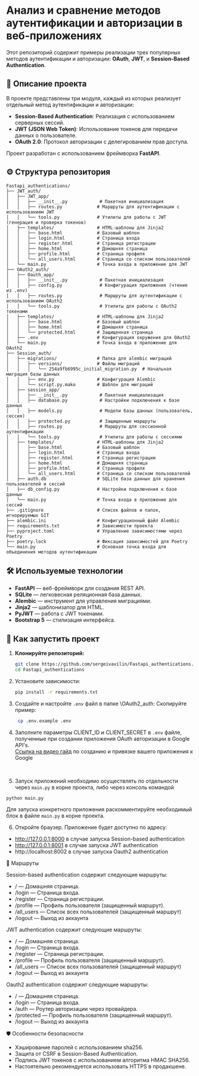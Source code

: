 # Анализ и сравнение методов аутентификации и авторизации в веб-приложениях

Этот репозиторий содержит примеры реализации трех популярных методов аутентификации и авторизации: **OAuth**, **JWT**, и **Session-Based Authentication**.

## 📑 Описание проекта

В проекте представлены три модуля, каждый из которых реализует отдельный метод аутентификации и авторизации:
- **Session-Based Authentication**: Реализация с использованием серверных сессий.
- **JWT (JSON Web Token)**: Использование токенов для передачи данных о пользователе.
- **OAuth 2.0**: Протокол авторизации с делегированием прав доступа.

Проект разработан с использованием фреймворка **FastAPI**.

## ⚙️ Структура репозитория

```commandline
Fastapi_authentications/
├── JWT_auth/
│   ├── JWT_app/
│   │   ├── __init__.py            # Пакетная инициализация
│   │   ├── routes.py             # Маршруты для аутентификации с использованием JWT
│   │   └── tools.py              # Утилиты для работы с JWT (генерация и проверка токенов)
│   ├── templates/                # HTML-шаблоны для Jinja2
│   │   ├── base.html             # Базовый шаблон
│   │   ├── login.html            # Страница входа
│   │   ├── register.html         # Страница регистрации
│   │   ├── home.html             # Домашняя страница
│   │   ├── profile.html          # Страница профиля
│   │   └── all_users.html        # Страница со списком пользователей
│   └── main.py                   # Точка входа в приложение для JWT
├── OAuth2_auth/
│   ├── Oauth_app/
│   │   ├── __init__.py            # Пакетная инициализация
│   │   ├── config.py              # Конфигурация приложения (чтение из .env)
│   │   ├── routes.py              # Маршруты для аутентификации с использованием OAuth2
│   │   └── tools.py               # Утилиты для работы с OAuth2 токенами
│   ├── templates/                # HTML-шаблоны для Jinja2
│   │   ├── base.html             # Базовый шаблон
│   │   ├── home.html             # Домашняя страница
│   │   └── protected.html        # Защищенная страница
│   ├── .env                      # Конфигурация окружения для OAuth2
│   └── main.py                   # Точка входа в приложение для OAuth2
├── Session_auth/
│   ├── migrations/               # Папка для alembic миграций
│   │   ├── versions/             # Файлы миграций
│   │   │   └── 254a9fb6995c_initial_migration.py  # Начальная миграция базы данных
│   │   ├── env.py                # Конфигурация Alembic
│   │   └── script.py.mako        # Шаблон для миграций
│   ├── session_app/
│   │   ├── __init__.py            # Пакетная инициализация
│   │   ├── database.py            # Настройки подключения к базе данных
│   │   ├── models.py              # Модели базы данных (пользователь, сессия)
│   │   ├── protected.py           # Защищенные маршруты
│   │   ├── routes.py              # Маршруты для сессионной аутентификации
│   │   └── tools.py               # Утилиты для работы с сессиями
│   ├── templates/                # HTML-шаблоны для Jinja2
│   │   ├── base.html             # Базовый шаблон
│   │   ├── login.html            # Страница входа
│   │   ├── register.html         # Страница регистрации
│   │   ├── home.html             # Домашняя страница
│   │   ├── profile.html          # Страница профиля
│   │   └── all_users.html        # Страница со списком пользователей
│   ├── auth.db                   # SQLite база данных для хранения пользователей и сессий
│   ├── db_config.py              # Настройки подключения к базе данных
│   └── main.py                   # Точка входа в приложение для сессий
├── .gitignore                    # Список файлов и папок, игнорируемых GIT 
├── alembic.ini                   # Конфигурационный файл Alembic
├── requirements.txt              # Зависимости проекта
├── pyproject.toml                # Управление зависимостями через Poetry
├── poetry.lock                   # Фиксация зависимостей для Poetry
└── main.py                       # Основная точка входа для объединения методов аутентификации

```


## 🛠️ Используемые технологии

- **FastAPI** — веб-фреймворк для создания REST API.
- **SQLite** — легковесная реляционная база данных.
- **Alembic** — инструмент для управления миграциями.
- **Jinja2** — шаблонизатор для HTML.
- **PyJWT** — работа с JWT токенами.
- **Bootstrap 5** — стилизация интерфейса.

## 🚀 Как запустить проект

1. **Клонируйте репозиторий:**
   ```bash
   git clone https://github.com/sergeivavilin/Fastapi_authentications.git
   cd Fastapi_authentications
   ```
    
2. Установите зависимости: 
   ```bash
   pip install -r requirements.txt
   ```
    
3. Создайте и настройте ```.env``` файл в папке \OAuth2_auth:
   Скопируйте пример:
   ```bash
    cp .env.example .env
   ```
 
4. Заполните параметры CLIENT_ID и CLIENT_SECRET в ```.env``` файле, 
полученные при создании приложения OAuth авторизации в Google API's.<br>
[Ссылка на видео гайд](https://www.youtube.com/watch?v=tgO_ADSvY1I&t=258s) по созданию и привязке вашего приложения к Google  
<br>

5. Запуск приложений необходимо осуществлять по отдельности через ```main.py``` в корне проекта,
либо через консоль командой 
```
python main.py
```
Для запуска конкретного приложения раскомментируйте необходимый блок в файле ```main.py``` в корне проекта. 


6. Откройте браузер. Приложение будет доступно по адресу: 
- http://127.0.0.1:8000 в случае запуска Session-based authentication
- http://127.0.0.1:8001 в случае запуска JWT authentication
- http://localhost:8002 в случае запуска Oauth2 authentication

📂 Маршруты

Session-based authentication содержит следующие маршруты:
- / — Домашняя страница.
- /login — Страница входа.
- /register — Страница регистрации.
- /profile — Профиль пользователя (защищенный маршрут).
- /all_users — Список всех пользователей (защищенный маршрут)
- /logout — Выход из аккаунта

JWT authentication содержит следующие маршруты:
- / — Домашняя страница.
- /login — Страница входа.
- /register — Страница регистрации.
- /profile — Профиль пользователя (защищенный маршрут).
- /all_users — Список всех пользователей (защищенный маршрут)
- /logout — Выход из аккаунта

Oauth2 authentication содержит следующие маршруты:
- / — Домашняя страница.
- /login — Страница входа.
- /auth — Роутер авторизации через провайдера.
- /protected — Профиль пользователя (защищенный маршрут).
- /logout — Выход из аккаунта

🛡️ Особенности безопасности
- Хэширование паролей с использованием sha256.
- Защита от CSRF в Session-Based Authentication.
- Подпись JWT токенов с использованием алгоритма HMAC SHA256.
- Настоятельно рекомендуется использовать HTTPS в продакшене.
